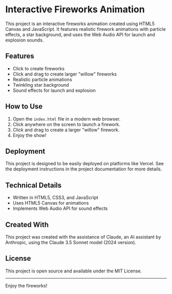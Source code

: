 # Interactive Fireworks Animation

This project is an interactive fireworks animation created using HTML5 Canvas and JavaScript. It features realistic firework animations with particle effects, a star background, and uses the Web Audio API for launch and explosion sounds.

## Features

- Click to create fireworks
- Click and drag to create larger "willow" fireworks
- Realistic particle animations
- Twinkling star background
- Sound effects for launch and explosion

## How to Use

1. Open the `index.html` file in a modern web browser.
2. Click anywhere on the screen to launch a firework.
3. Click and drag to create a larger "willow" firework.
4. Enjoy the show!

## Deployment

This project is designed to be easily deployed on platforms like Vercel. See the deployment instructions in the project documentation for more details.

## Technical Details

- Written in HTML5, CSS3, and JavaScript
- Uses HTML5 Canvas for animations
- Implements Web Audio API for sound effects

## Created With

This project was created with the assistance of Claude, an AI assistant by Anthropic, using the Claude 3.5 Sonnet model (2024 version).

## License

This project is open source and available under the MIT License.

---

Enjoy the fireworks!
